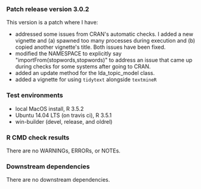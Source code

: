 ### Patch release version 3.0.2
This version is a patch where I have:

* addressed some issues from CRAN's automatic checks. I added a new vignette and
  (a) spawned too many processes during execution and (b) copied another vignette's
  title. Both issues have been fixed.
* modified the NAMESPACE to explicitly say "importFrom(stopwords,stopwords)" to 
  address an issue that came up during checks for some systems after going to CRAN.
* added an update method for the lda_topic_model class.
* added a vignette for using `tidytext` alongside `textmineR`

### Test environments
* local MacOS install, R 3.5.2
* Ubuntu 14.04 LTS (on travis ci), R 3.5.1
* win-builder (devel, release, and oldrel)

### R CMD check results
There are no WARNINGs, ERRORs, or NOTEs.

### Downstream dependencies
There are no downstream dependencies. 

